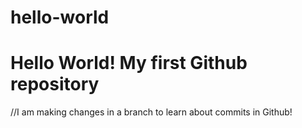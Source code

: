 # hello-world
Hello World! My first Github repository
=======================================
//I am making changes in a branch to learn about commits in Github!
